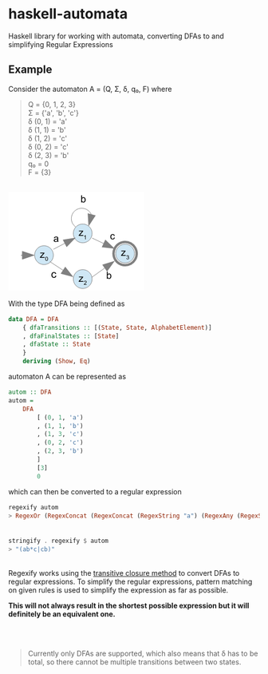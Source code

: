 # haskell-automata

Haskell library for working with automata, converting DFAs to and simplifying Regular Expressions

## Example
Consider the automaton A = (Q, Σ, δ, q₀, F) where

>Q = {0, 1, 2, 3} \
Σ = {'a', 'b', 'c'} \
δ (0, 1) = 'a' \
δ (1, 1) = 'b' \
δ (1, 2) = 'c' \
δ (0, 2) = 'c' \
δ (2, 3) = 'b' \
q₀ = 0 \
F = {3}

\
![automaton A](dfa.png)

With the type DFA being defined as

```haskell
data DFA = DFA
    { dfaTransitions :: [(State, State, AlphabetElement)]
    , dfaFinalStates :: [State]
    , dfaState :: State
    }
    deriving (Show, Eq)
```

automaton A can be represented as
```haskell
autom :: DFA
autom = 
    DFA 
        [ (0, 1, 'a')
        , (1, 1, 'b')
        , (1, 3, 'c')
        , (0, 2, 'c')
        , (2, 3, 'b')
        ]
        [3]
        0
```

which can then be converted to a regular expression

```haskell
regexify autom
> RegexOr (RegexConcat (RegexConcat (RegexString "a") (RegexAny (RegexString "b"))) (RegexString "c")) (RegexConcat (RegexString "c") (RegexString "b"))


stringify . regexify $ autom
> "(ab*c|cb)"
```

\
Regexify works using the [transitive closure method](https://cs.stackexchange.com/a/2395) to convert DFAs to regular expressions.
To simplify the regular expressions, pattern matching on given rules is used to simplify the expression as far as possible.

**This will not always result in the shortest possible expression but it will definitely be an equivalent one.**

</br>
</br>

> Currently only DFAs are supported, which also means that δ has to be total, so there cannot be multiple transitions between two states.